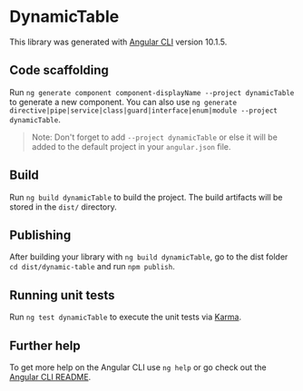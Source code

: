 # DynamicTable

This library was generated with [Angular CLI](https://github.com/angular/angular-cli) version 10.1.5.

## Code scaffolding

Run `ng generate component component-displayName --project dynamicTable` to generate a new component. You can also use `ng generate directive|pipe|service|class|guard|interface|enum|module --project dynamicTable`.
> Note: Don't forget to add `--project dynamicTable` or else it will be added to the default project in your `angular.json` file. 

## Build

Run `ng build dynamicTable` to build the project. The build artifacts will be stored in the `dist/` directory.

## Publishing

After building your library with `ng build dynamicTable`, go to the dist folder `cd dist/dynamic-table` and run `npm publish`.

## Running unit tests

Run `ng test dynamicTable` to execute the unit tests via [Karma](https://karma-runner.github.io).

## Further help

To get more help on the Angular CLI use `ng help` or go check out the [Angular CLI README](https://github.com/angular/angular-cli/blob/master/README.md).
